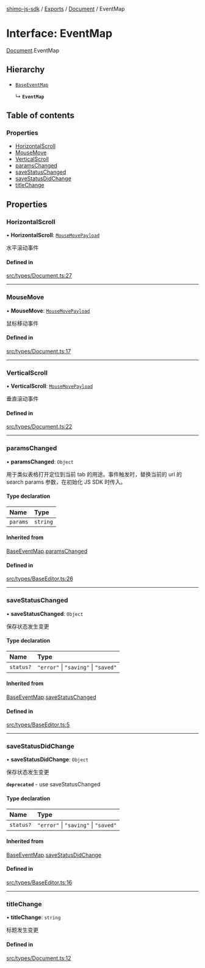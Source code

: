 [shimo-js-sdk](../README.md) / [Exports](../modules.md) / [Document](../modules/Document.md) / EventMap

# Interface: EventMap

[Document](../modules/Document.md).EventMap

## Hierarchy

- [`BaseEventMap`](BaseEventMap.md)

  ↳ **`EventMap`**

## Table of contents

### Properties

- [HorizontalScroll](Document.EventMap.md#horizontalscroll)
- [MouseMove](Document.EventMap.md#mousemove)
- [VerticalScroll](Document.EventMap.md#verticalscroll)
- [paramsChanged](Document.EventMap.md#paramschanged)
- [saveStatusChanged](Document.EventMap.md#savestatuschanged)
- [saveStatusDidChange](Document.EventMap.md#savestatusdidchange)
- [titleChange](Document.EventMap.md#titlechange)

## Properties

### HorizontalScroll

• **HorizontalScroll**: [`MouseMovePayload`](MouseMovePayload.md)

水平滚动事件

#### Defined in

[src/types/Document.ts:27](https://github.com/shimohq/shimo-js-sdk/blob/1c554f1/src/types/Document.ts#L27)

___

### MouseMove

• **MouseMove**: [`MouseMovePayload`](MouseMovePayload.md)

鼠标移动事件

#### Defined in

[src/types/Document.ts:17](https://github.com/shimohq/shimo-js-sdk/blob/1c554f1/src/types/Document.ts#L17)

___

### VerticalScroll

• **VerticalScroll**: [`MouseMovePayload`](MouseMovePayload.md)

垂直滚动事件

#### Defined in

[src/types/Document.ts:22](https://github.com/shimohq/shimo-js-sdk/blob/1c554f1/src/types/Document.ts#L22)

___

### paramsChanged

• **paramsChanged**: `Object`

用于类似表格打开定位到当前 tab 的用途。事件触发时，替换当前的 url 的 search params 参数，在初始化 JS SDK 时传入。

#### Type declaration

| Name | Type |
| :------ | :------ |
| `params` | `string` |

#### Inherited from

[BaseEventMap](BaseEventMap.md).[paramsChanged](BaseEventMap.md#paramschanged)

#### Defined in

[src/types/BaseEditor.ts:26](https://github.com/shimohq/shimo-js-sdk/blob/1c554f1/src/types/BaseEditor.ts#L26)

___

### saveStatusChanged

• **saveStatusChanged**: `Object`

保存状态发生变更

#### Type declaration

| Name | Type |
| :------ | :------ |
| `status?` | ``"error"`` \| ``"saving"`` \| ``"saved"`` |

#### Inherited from

[BaseEventMap](BaseEventMap.md).[saveStatusChanged](BaseEventMap.md#savestatuschanged)

#### Defined in

[src/types/BaseEditor.ts:5](https://github.com/shimohq/shimo-js-sdk/blob/1c554f1/src/types/BaseEditor.ts#L5)

___

### saveStatusDidChange

• **saveStatusDidChange**: `Object`

保存状态发生变更

**`deprecated`** - use saveStatusChanged

#### Type declaration

| Name | Type |
| :------ | :------ |
| `status?` | ``"error"`` \| ``"saving"`` \| ``"saved"`` |

#### Inherited from

[BaseEventMap](BaseEventMap.md).[saveStatusDidChange](BaseEventMap.md#savestatusdidchange)

#### Defined in

[src/types/BaseEditor.ts:16](https://github.com/shimohq/shimo-js-sdk/blob/1c554f1/src/types/BaseEditor.ts#L16)

___

### titleChange

• **titleChange**: `string`

标题发生变更

#### Defined in

[src/types/Document.ts:12](https://github.com/shimohq/shimo-js-sdk/blob/1c554f1/src/types/Document.ts#L12)
